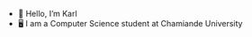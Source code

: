 - 🐨 Hello, I’m Karl
- 🖥️ I am a Computer Science student at Chamiande University 
  
<!---
KarlNMatias/KarlNMatias is a ✨ special ✨ repository because its `README.md` (this file) appears on your GitHub profile.
You can click the Preview link to take a look at your changes.
--->
